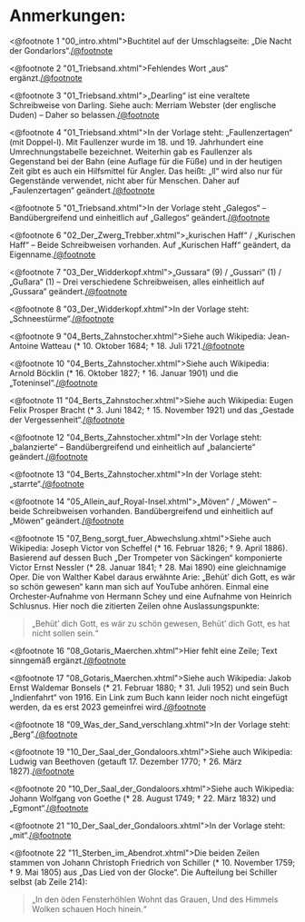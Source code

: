 Anmerkungen:
============

<@footnote 1 "00_intro.xhtml">Buchtitel auf der Umschlagseite: „Die Nacht der Gondarlors“.</@footnote>

<@footnote 2 "01_Triebsand.xhtml">Fehlendes Wort „aus“ ergänzt.</@footnote>

<@footnote 3 "01_Triebsand.xhtml">„Dearling“ ist eine veraltete Schreibweise von Darling. Siehe auch: Merriam Webster (der englische Duden) – Daher so belassen.</@footnote>

<@footnote 4 "01_Triebsand.xhtml">In der Vorlage steht: „Faullenzertagen“ (mit Doppel-l). Mit Faullenzer wurde im 18. und 19. Jahrhundert eine Umrechnungstabelle bezeichnet. Weiterhin gab es Faullenzer als Gegenstand bei der Bahn (eine Auflage für die Füße) und in der heutigen Zeit gibt es auch ein Hilfsmittel für Angler. Das heißt: „ll“ wird also nur für Gegenstände verwendet, nicht aber für Menschen. Daher auf „Faulenzertagen“ geändert.</@footnote>

<@footnote 5 "01_Triebsand.xhtml">In der Vorlage steht „Galegos“ – Bandübergreifend und einheitlich auf „Gallegos“ geändert.</@footnote>

<@footnote 6 "02_Der_Zwerg_Trebber.xhtml">„kurischen Haff“ / „Kurischen Haff“ – Beide Schreibweisen vorhanden. Auf „Kurischen Haff“ geändert, da Eigenname.</@footnote>

<@footnote 7 "03_Der_Widderkopf.xhtml">„Gussara“ (9) / „Gussari“ (1) / „Gußara“ (1) – Drei verschiedene Schreibweisen, alles einheitlich auf „Gussara“ geändert.</@footnote>

<@footnote 8 "03_Der_Widderkopf.xhtml">In der Vorlage steht: „Schneestürme“.</@footnote>

<@footnote 9 "04_Berts_Zahnstocher.xhtml">Siehe auch Wikipedia: Jean-Antoine Watteau (* 10. Oktober 1684; † 18. Juli 1721.</@footnote>

<@footnote 10 "04_Berts_Zahnstocher.xhtml">Siehe auch Wikipedia: Arnold Böcklin (* 16. Oktober 1827; † 16. Januar 1901) und die „Toteninsel“.</@footnote>

<@footnote 11 "04_Berts_Zahnstocher.xhtml">Siehe auch Wikipedia: Eugen Felix Prosper Bracht (* 3. Juni 1842; † 15. November 1921) und das „Gestade der Vergessenheit“.</@footnote>

<@footnote 12 "04_Berts_Zahnstocher.xhtml">In der Vorlage steht: „balanzierte“ – Bandübergreifend und einheitlich auf „balancierte“ geändert.</@footnote>

<@footnote 13 "04_Berts_Zahnstocher.xhtml">In der Vorlage steht: „starrte“.</@footnote>

<@footnote 14 "05_Allein_auf_Royal-Insel.xhtml">„Möven“ / „Möwen“ – beide Schreibweisen vorhanden. Bandübergreifend und einheitlich auf „Möwen“ geändert.</@footnote>

<@footnote 15 "07_Beng_sorgt_fuer_Abwechslung.xhtml">Siehe auch Wikipedia: Joseph Victor von Scheffel (* 16. Februar 1826; † 9. April 1886). Basierend auf dessen Buch „Der Trompeter von Säckingen“ komponierte Victor Ernst Nessler (* 28. Januar 1841; † 28. Mai 1890) eine gleichnamige Oper. Die von Walther Kabel daraus erwähnte Arie: „Behüt’ dich Gott, es wär so schön gewesen“ kann man sich auf YouTube anhören. Einmal eine Orchester-Aufnahme von Hermann Schey und eine Aufnahme von Heinrich Schlusnus. Hier noch die zitierten Zeilen ohne Auslassungspunkte:
<blockquote><p>
„Behüt’ dich Gott, es wär zu schön gewesen,
Behüt’ dich Gott, es hat nicht sollen sein.“</p></blockquote>
</@footnote>

<@footnote 16 "08_Gotaris_Maerchen.xhtml">Hier fehlt eine Zeile; Text sinngemäß ergänzt.</@footnote>

<@footnote 17 "08_Gotaris_Maerchen.xhtml">Siehe auch Wikipedia: Jakob Ernst Waldemar Bonsels (* 21. Februar 1880; † 31. Juli 1952) und sein Buch „Indienfahrt“ von 1916. Ein Link zum Buch kann leider noch nicht eingefügt werden, da es erst 2023 gemeinfrei wird.</@footnote>

<@footnote 18 "09_Was_der_Sand_verschlang.xhtml">In der Vorlage steht: „Berg“.</@footnote>

<@footnote 19 "10_Der_Saal_der_Gondaloors.xhtml">Siehe auch Wikipedia: Ludwig van Beethoven (getauft 17. Dezember 1770; † 26. März 1827).</@footnote>

<@footnote 20 "10_Der_Saal_der_Gondaloors.xhtml">Siehe auch Wikipedia: Johann Wolfgang von Goethe (* 28. August 1749; † 22. März 1832) und „Egmont“.</@footnote>

<@footnote 21 "10_Der_Saal_der_Gondaloors.xhtml">In der Vorlage steht: „mit“.</@footnote>

<@footnote 22 "11_Sterben_im_Abendrot.xhtml">Die beiden Zeilen stammen von Johann Christoph Friedrich von Schiller (* 10. November 1759; † 9. Mai 1805) aus „Das Lied von der Glocke“. Die Aufteilung bei Schiller selbst (ab Zeile 214):
<blockquote><p>
„In den öden Fensterhöhlen
Wohnt das Grauen,
Und des Himmels Wolken schauen
Hoch hinein.“</p></blockquote>
</@footnote>
 

